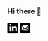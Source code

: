 ### Hi there 👋

<p align="left">
  <a href="https://www.linkedin.com/in/anton-bushuiev/"><img alt="LinkedIn" title="LinkedIn" height="24" width="24" src="assets/linkedin-logo.png"></a>
  <a href="mailto:anton.bushuiev@gmail.com"><img alt="Gmail" title="Gmail" height="24" width="24" src="assets/mail-logo.svg"></a>
</p>

